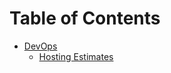 # Table of Contents
- [DevOps](./DevOps/toc.md)
    - [Hosting Estimates](./DevOps/hosting-estimates.md)